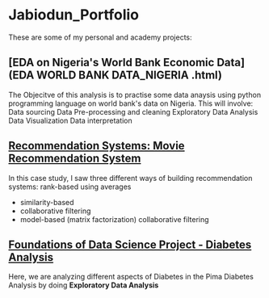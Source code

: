 # Jabiodun_Portfolio
These are some of my personal and academy projects: 

## [EDA on Nigeria's World Bank Economic Data](EDA WORLD BANK DATA_NIGERIA .html)

The Objecitve of this analysis is to practise some data anaysis using python programming language on world bank's data on Nigeria. This will involve:
Data sourcing
Data Pre-processing and cleaning
Exploratory Data Analysis
Data Visualization
Data interpretation

## [Recommendation Systems: Movie Recommendation System](https://github.com/dynamique1/Jabiodun_Portfolio/blob/14b4b0b84a11a59fc2ac2885759a5663b757eb7d/Copy%20of%20Project_Movie_Recommendation_Learners_Notebook_final.ipynb)

In this case study, I saw three different ways of building recommendation systems:
rank-based using averages
- similarity-based 
- collaborative filtering
- model-based (matrix factorization) collaborative filtering

## [Foundations of Data Science Project - Diabetes Analysis](https://github.com/dynamique1/Jabiodun_Portfolio/blob/main/Notebook%2BTemplate%2B-%2BPima%2BDiabetes%2BAnalysis.ipynb) 
Here, we are analyzing different aspects of Diabetes in the Pima Diabetes Analysis by doing **Exploratory Data Analysis** 
